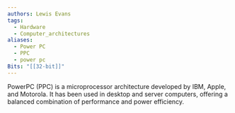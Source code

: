 ```yaml
---
authors: Lewis Evans
tags:
  - Hardware
  - Computer_architectures
aliases:
  - Power PC
  - PPC
  - power pc
Bits: "[[32-bit]]"
---
```

PowerPC (PPC) is a microprocessor architecture developed by IBM, Apple, and Motorola. It has been used in desktop and server computers, offering a balanced combination of performance and power efficiency.